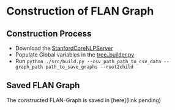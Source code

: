# Construction of FLAN Graph
## Construction Process
* Download the [StanfordCoreNLPServer](https://stanfordnlp.github.io/CoreNLP/download.html)
* Populate Global variables in the [tree_builder.py](/FLAN-Graph/graph_construction/src/tree_builder.py)
* Run `python ./src/build.py --csv_path path_to_csv_data -- graph_path path_to_save_graphs --root2child`

## Saved FLAN Graph
The constructed FLAN-Graph is saved in [here](link pending)